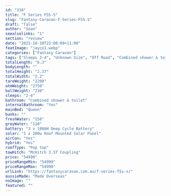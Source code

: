 ```yaml
---
id: "316"
title: "F Series F5S-S"
slug: "Fantasy-Caravan-F-Series-F5S-S"
draft: "false"
author: "Sean"
seealsolinks: "1"
section: "review"
date: "2022-10-10T22:00:09+11:00"
featImage: "jayco1.webp"
categories: ["Fantasy Caravan"]
tags: ["Sleeps 2-4", "Unknown Size", "Off Road", "Combined shower & toilet", "Pop top", "50 - 60k"]
totalLength: "6.3"
bodyLength: ""
totalHeight: "2.37"
totalWidth: "2.2"
tareWeight: "2200"
atmWeight: "2750"
ballWeight: "230"
sleeps: "2-4"
bathroom: "Combined shower & toilet"
internalBathroom: "Yes"
mainBed: "Queen"
bunks: ""
freshWater: "150"
greyWater: "110"
battery: "3 x 100AH Deep Cycle Battery"
solar: "1 x 200w Roof Mounted Solar Panel"
airCon: "Yes"
hybrid: "Yes"
roofType: "Pop top"
towHitch: "McHitch 3.5T Coupling"
price: "54990"
priceRangeMin: "54990"
priceRangeMax: "54990"
urlLink: "https://fantasycaravan.com.au/f-series-f5s-s/"
aussieMade: "Made Overseas"
noImage: ""
featured: ""
---
```

